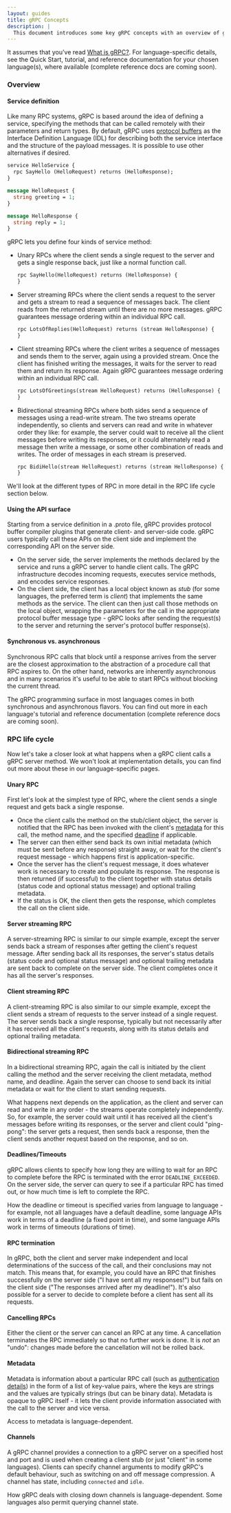```yaml
---
layout: guides
title: gRPC Concepts
description: |
  This document introduces some key gRPC concepts with an overview of gRPC's architecture and RPC life cycle.
---
```


It assumes that you've read [What is gRPC?](/docs/guides). For
language-specific details, see the Quick Start, tutorial, and reference
documentation for your chosen language(s), where available (complete reference
docs are coming soon).

<div id="toc" class="toc mobile-toc"></div>

### Overview

#### Service definition

Like many RPC systems, gRPC is based around the idea of defining a service,
specifying the methods that can be called remotely with their parameters and
return types. By default, gRPC uses [protocol
buffers](https://developers.google.com/protocol-buffers/) as the Interface
Definition Language (IDL) for describing both the service interface and the
structure of the payload messages. It is possible to use other alternatives if
desired.

```proto
service HelloService {
  rpc SayHello (HelloRequest) returns (HelloResponse);
}

message HelloRequest {
  string greeting = 1;
}

message HelloResponse {
  string reply = 1;
}
```


gRPC lets you define four kinds of service method:

- Unary RPCs where the client sends a single request to the server and gets a
  single response back, just like a normal function call.

  ```proto
  rpc SayHello(HelloRequest) returns (HelloResponse) {
  }
  ```

- Server streaming RPCs where the client sends a request to the server and gets
  a stream to read a sequence of messages back. The client reads from the
  returned stream until there are no more messages. gRPC guarantees message
  ordering within an individual RPC call.

  ```proto
  rpc LotsOfReplies(HelloRequest) returns (stream HelloResponse) {
  }
  ```

- Client streaming RPCs where the client writes a sequence of messages and sends
  them to the server, again using a provided stream. Once the client has
  finished writing the messages, it waits for the server to read them and return
  its response.  Again gRPC guarantees message ordering within an individual RPC
  call.

  ```proto
  rpc LotsOfGreetings(stream HelloRequest) returns (HelloResponse) {
  }
  ```

- Bidirectional streaming RPCs where both sides send a sequence of messages
  using a read-write stream. The two streams operate independently, so clients
  and servers can read and write in whatever order they like: for example, the
  server could wait to receive all the client messages before writing its
  responses, or it could alternately read a message then write a message, or
  some other combination of reads and writes. The order of messages in each
  stream is preserved.

  ```proto
  rpc BidiHello(stream HelloRequest) returns (stream HelloResponse) {
  }
  ```

We'll look at the different types of RPC in more detail in the RPC life cycle section below.

#### Using the API surface

Starting from a service definition in a .proto file, gRPC provides protocol
buffer compiler plugins that generate client- and server-side code. gRPC users
typically call these APIs on the client side and implement the corresponding API
on the server side.

- On the server side, the server implements the methods declared by the service
  and runs a gRPC server to handle client calls. The gRPC infrastructure decodes
  incoming requests, executes service methods, and encodes service responses.
- On the client side, the client has a local object known as *stub* (for some
  languages, the preferred term is *client*) that implements the same methods as
  the service. The client can then just call those methods on the local object,
  wrapping the parameters for the call in the appropriate protocol buffer
  message type - gRPC looks after sending the request(s) to the server and
  returning the server's protocol buffer response(s).

#### Synchronous vs. asynchronous

Synchronous RPC calls that block until a response arrives from the server are
the closest approximation to the abstraction of a procedure call that RPC
aspires to. On the other hand, networks are inherently asynchronous and in many
scenarios it's useful to be able to start RPCs without blocking the current
thread.

The gRPC programming surface in most languages comes in both synchronous and
asynchronous flavors. You can find out more in each language's tutorial and
reference documentation (complete reference docs are coming soon).

### RPC life cycle

Now let's take a closer look at what happens when a gRPC client calls a gRPC
server method. We won't look at implementation details, you can find out more
about these in our language-specific pages.

#### Unary RPC

First let's look at the simplest type of RPC, where the client sends a single
request and gets back a single response.

- Once the client calls the method on the stub/client object, the server is
  notified that the RPC has been invoked with the client's [metadata](#metadata)
  for this call, the method name, and the specified [deadline](#deadlines) if
  applicable.
- The server can then either send back its own initial metadata (which must be
  sent before any response) straight away, or wait for the client's request
  message - which happens first is application-specific.
- Once the server has the client's request message, it does whatever work is
  necessary to create and populate its response. The response is then returned
  (if successful) to the client together with status details (status code and
  optional status message) and optional trailing metadata.
- If the status is OK, the client then gets the response, which completes the
  call on the client side.

#### Server streaming RPC

A server-streaming RPC is similar to our simple example, except the server sends
back a stream of responses after getting the client's request message. After
sending back all its responses, the server's status details (status code and
optional status message) and optional trailing metadata are sent back to
complete on the server side. The client completes once it has all the server's
responses.

#### Client streaming RPC

A client-streaming RPC is also similar to our simple example, except the client
sends a stream of requests to the server instead of a single request. The server
sends back a single response, typically but not necessarily after it has
received all the client's requests, along with its status details and optional
trailing metadata.

#### Bidirectional streaming RPC

In a bidirectional streaming RPC, again the call is initiated by the client
calling the method and the server receiving the client metadata, method name,
and deadline. Again the server can choose to send back its initial metadata or
wait for the client to start sending requests.

What happens next depends on the application, as the client and server can read
and write in any order - the streams operate completely independently. So, for
example, the server could wait until it has received all the client's messages
before writing its responses, or the server and client could "ping-pong": the
server gets a request, then sends back a response, then the client sends another
request based on the response, and so on.

<a name="deadlines"></a>

#### Deadlines/Timeouts

gRPC allows clients to specify how long they are willing to wait for an RPC to
complete before the RPC is terminated with the error `DEADLINE_EXCEEDED`. On
the server side, the server can query to see if a particular RPC has timed out,
or how much time is left to complete the RPC.

How the deadline or timeout is specified varies from language to language - for
example, not all languages have a default deadline, some language APIs work in
terms of a deadline (a fixed point in time), and some language APIs work in
terms of timeouts (durations of time).

#### RPC termination

In gRPC, both the client and server make independent and local determinations of
the success of the call, and their conclusions may not match. This means that,
for example, you could have an RPC that finishes successfully on the server side
("I have sent all my responses!") but fails on the client side ("The responses
arrived after my deadline!"). It's also possible for a server to decide to
complete before a client has sent all its requests.

#### Cancelling RPCs

Either the client or the server can cancel an RPC at any time. A cancellation
terminates the RPC immediately so that no further work is done. It is *not* an
"undo": changes made before the cancellation will not be rolled back.

<a name="metadata"></a>

#### Metadata

Metadata is information about a particular RPC call (such as [authentication
details](/docs/guides/auth)) in the form of a list of key-value pairs, where the
keys are strings and the values are typically strings (but can be binary data).
Metadata is opaque to gRPC itself - it lets the client provide information
associated with the call to the server and vice versa.

Access to metadata is language-dependent.

#### Channels

A gRPC channel provides a connection to a gRPC server on a specified host and
port and is used when creating a client stub (or just "client" in some
languages). Clients can specify channel arguments to modify gRPC's default
behaviour, such as switching on and off message compression. A channel has
state, including `connected` and `idle`.

How gRPC deals with closing down channels is language-dependent. Some languages
also permit querying channel state.

